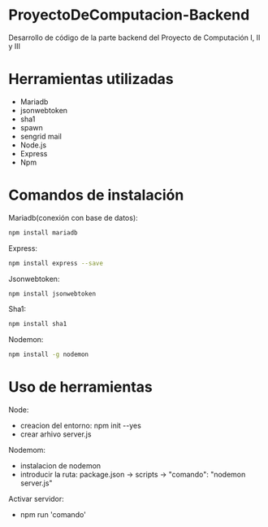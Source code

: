 # ProyectoDeComputacion-Backend

Desarrollo de código de la parte backend del Proyecto de Computación I, II y III

# Herramientas utilizadas

- Mariadb
- jsonwebtoken
- sha1
- spawn
- sengrid mail
- Node.js
- Express
- Npm

# Comandos de instalación

Mariadb(conexión con base de datos):

```sh
npm install mariadb
```

Express:

```sh
npm install express --save
```

Jsonwebtoken:
```sh
npm install jsonwebtoken
```

Sha1:
```sh
npm install sha1
```

Nodemon:
```sh
npm install -g nodemon
```

# Uso de herramientas

Node:
- creacion del entorno: npm init --yes
- crear arhivo server.js

Nodemom:
- instalacion de nodemon
- introducir la ruta: package.json -> scripts -> "comando": "nodemon server.js"

Activar servidor:
- npm run 'comando'